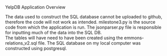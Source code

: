 YelpDB Application Overview 

The data used to construct the SQL database cannot be uploaded to github, therefore the code will not work as intended.
milestone3.py is the source code from which the application is run. The jsonparser.py file is responsible for inputting much of the data into the SQL DB.  
The tables will have need to have been created using the emmons-relations_v2.sql file. The SQL database on my local computer was constructed using postgresql.  
